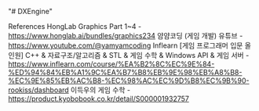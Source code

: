 "# DXEngine" 

References
HongLab Graphics Part 1~4 - https://www.honglab.ai/bundles/graphics234
얌얌코딩 (게임 개발) 유튜브 - https://www.youtube.com/@yamyamcoding
Inflearn [게임 프로그래머 입문 올인원] C++ & 자료구조/알고리즘 & STL & 게임 수학 & Windows API & 게임 서버 - https://www.inflearn.com/course/%EA%B2%8C%EC%9E%84-%ED%94%84%EB%A1%9C%EA%B7%B8%EB%9E%98%EB%A8%B8-%EC%9E%85%EB%AC%B8-%EC%98%AC%EC%9D%B8%EC%9B%90-rookiss/dashboard
이득우의 게임 수학 - https://product.kyobobook.co.kr/detail/S000001932757
